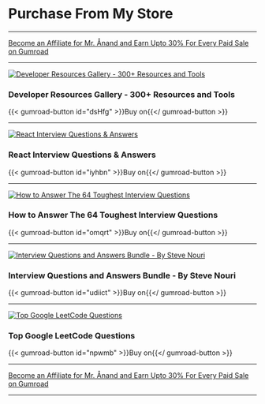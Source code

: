 # Purchase From My Store

*****

[Become an Affiliate for Mr. Ånand and Earn Upto 30% For Every Paid Sale on Gumroad](https://astrodevil.gumroad.com/affiliates)

*****

[![Developer Resources Gallery - 300+ Resources and Tools](https://public-files.gumroad.com/variants/yhcvnbjpi3zn0ckl0phojm4idujs/3298c3eb001bbed90f1d616da66708480096a0a1b6e81bd4f8a2d6e9b831d301)](https://astrodevil.gumroad.com/l/dsHfg)
### Developer Resources Gallery - 300+ Resources and Tools
{{< gumroad-button id="dsHfg" >}}Buy on{{</ gumroad-button >}}

***** 

[![React Interview Questions & Answers](https://public-files.gumroad.com/variants/yqixx8gw8k2fd9y3d10h4b7grjm5/3298c3eb001bbed90f1d616da66708480096a0a1b6e81bd4f8a2d6e9b831d301)](https://astrodevil.gumroad.com/l/iyhbn)
### React Interview Questions & Answers
{{< gumroad-button id="iyhbn" >}}Buy on{{</ gumroad-button >}}

*****

[![How to Answer The 64 Toughest Interview Questions](https://public-files.gumroad.com/variants/ss7fyes4c0djf6t52xdnpivwuudz/3298c3eb001bbed90f1d616da66708480096a0a1b6e81bd4f8a2d6e9b831d301)](https://astrodevil.gumroad.com/l/omqrt)
### How to Answer The 64 Toughest Interview Questions
{{< gumroad-button id="omqrt" >}}Buy on{{</ gumroad-button >}}

*****

[![Interview Questions and Answers Bundle - By Steve Nouri](https://public-files.gumroad.com/n4tuswktc88kb0jpj7luzu8pmpfk)](https://astrodevil.gumroad.com/l/udiict)
### Interview Questions and Answers Bundle - By Steve Nouri
{{< gumroad-button id="udiict" >}}Buy on{{</ gumroad-button >}}

*****

[![Top Google LeetCode Questions ](https://public-files.gumroad.com/variants/iltjk5j9rx7xdkmo6yb7k8qpz4qc/3298c3eb001bbed90f1d616da66708480096a0a1b6e81bd4f8a2d6e9b831d301)](https://astrodevil.gumroad.com/l/npwmb)
### Top Google LeetCode Questions 
{{< gumroad-button id="npwmb" >}}Buy on{{</ gumroad-button >}}

*****

[Become an Affiliate for Mr. Ånand and Earn Upto 30% For Every Paid Sale on Gumroad](https://astrodevil.gumroad.com/affiliates)


*****


